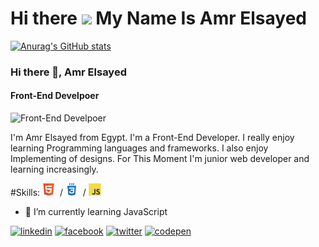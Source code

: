 # Hi there <img src="https://raw.githubusercontent.com/MartinHeinz/MartinHeinz/master/wave.gif" width="30px"> My Name Is Amr Elsayed





[![Anurag's GitHub stats](https://github-readme-stats.vercel.app/api?username=AmrSaye74)](https://github.com/anuraghazra/github-readme-stats)

### Hi there 👋, Amr Elsayed
#### Front-End Develpoer
![Front-End Develpoer](https://arturssmirnovs.github.io/github-profile-readme-generator/images/banner.png)

I'm Amr Elsayed from Egypt. I'm a Front-End Developer.
I really enjoy learning Programming languages and frameworks.  I also enjoy Implementing of designs. For This Moment I'm junior web developer and learning increasingly. 

#Skills:  <img src="https://github.com/devicons/devicon/blob/master/icons/html5/html5-original.svg" title="HTML5" alt="HTML" width="20" height="20"/>&nbsp; / <img src="https://github.com/devicons/devicon/blob/master/icons/css3/css3-plain-wordmark.svg"  title="CSS3" alt="CSS" width="20" height="20"/>&nbsp; /  <img src="https://github.com/devicons/devicon/blob/master/icons/javascript/javascript-original.svg" title="JavaScript" alt="JavaScript" width="20" height="20"/>&nbsp;




- 🌱 I’m currently learning JavaScript 


[<img src='https://cdn.jsdelivr.net/npm/simple-icons@3.0.1/icons/linkedin.svg' alt='linkedin' height='40'>](https://www.linkedin.com/in/amr-elsayed74/)  [<img src='https://cdn.jsdelivr.net/npm/simple-icons@3.0.1/icons/facebook.svg' alt='facebook' height='40'>](https://www.facebook.com/DevAmr74)  [<img src='https://cdn.jsdelivr.net/npm/simple-icons@3.0.1/icons/twitter.svg' alt='twitter' height='40'>](https://twitter.com/Amr_ElSsyed)  [<img src='https://cdn.jsdelivr.net/npm/simple-icons@3.0.1/icons/codepen.svg' alt='codepen' height='40'>](https://codepen.io/amrsayed74)  



